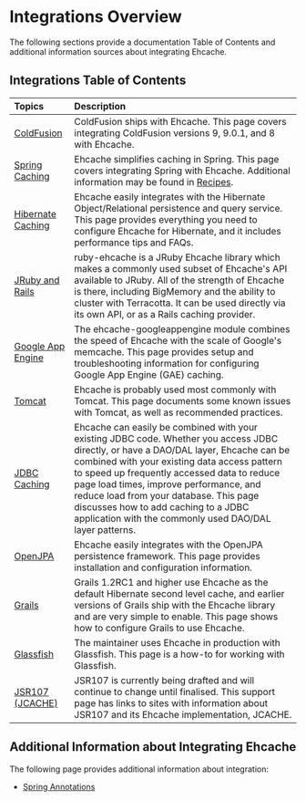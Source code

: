 ---
---

# Integrations Overview

The following sections provide a documentation Table of Contents and additional information sources about integrating Ehcache.

## Integrations Table of Contents

| Topics | Description |
|:-------|:------------|
|[ColdFusion](/documentation/2.5/integrations/coldfusion)|ColdFusion ships with Ehcache. This page covers integrating ColdFusion versions 9, 9.0.1, and 8 with Ehcache.|
|[Spring Caching](/documentation/2.5/integrations/spring)|Ehcache simplifies caching in Spring. This page covers integrating Spring with Ehcache. Additional information may be found in [Recipes](/documentation/2.5/recipes/spring-annotations).|
|[Hibernate Caching](/documentation/2.5/integrations/hibernate)|Ehcache easily integrates with the Hibernate Object/Relational persistence and query service. This page provides everything you need to configure Ehcache for Hibernate, and it includes performance tips and FAQs. |
|[JRuby and Rails](/documentation/2.5/integrations/jruby)|ruby-ehcache is a JRuby Ehcache library which makes a commonly used subset of Ehcache's API available to JRuby. All of the strength of Ehcache is there, including BigMemory and the ability to cluster with Terracotta. It can be used directly via its own API, or as a Rails caching provider.|
|[Google App Engine](/documentation/2.5/integrations/googleappengine)|The ehcache-googleappengine module combines the speed of Ehcache with the scale of Google's memcache. This page provides setup and troubleshooting information for configuring Google App Engine (GAE) caching.|
|[Tomcat](/documentation/2.5/integrations/tomcat)|Ehcache is probably used most commonly with Tomcat. This page documents some known issues with Tomcat, as well as recommended practices.|
|[JDBC Caching](/documentation/2.5/integrations/jdbc)|Ehcache can easily be combined with your existing JDBC code. Whether you access JDBC directly, or have a DAO/DAL layer, Ehcache can be combined with your existing data access pattern to speed up frequently accessed data to reduce page load times, improve performance, and reduce load from your database. This page discusses how to add caching to a JDBC application with the commonly used DAO/DAL layer patterns.|
|[OpenJPA](/documentation/2.5/integrations/openjpa-provider)|Ehcache easily integrates with the OpenJPA persistence framework. This page provides installation and configuration information.|
|[Grails](/documentation/2.5/integrations/grails)|Grails 1.2RC1 and higher use Ehcache as the default Hibernate second level cache, and earlier versions of Grails ship with the Ehcache library and are very simple to enable. This page shows how to configure Grails to use Ehcache.|
|[Glassfish](/documentation/2.5/integrations/glassfish)|The maintainer uses Ehcache in production with Glassfish. This page is a how-to for working with Glassfish.|
|[JSR107 (JCACHE)](/documentation/2.5/integrations/jsr107)|JSR107 is currently being drafted and will continue to change until finalised. This support page has links to sites with information about JSR107 and its Ehcache implementation, JCACHE.|


## Additional Information about Integrating Ehcache
The following page provides additional information about integration:

* [Spring Annotations](/documentation/2.5/recipes/spring-annotations)




